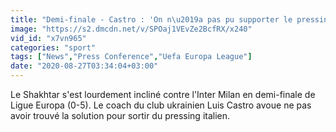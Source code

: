 ```yaml
---
title: "Demi-finale - Castro : 'On n\u2019a pas pu supporter le pressing de l'Inter'"
image: "https://s2.dmcdn.net/v/SPOaj1VEvZe2BcfRX/x240"
vid_id: "x7vn965"
categories: "sport"
tags: ["News","Press Conference","Uefa Europa League"]
date: "2020-08-27T03:34:04+03:00"
---
```

Le Shakhtar s'est lourdement incliné contre l'Inter Milan en demi-finale de Ligue Europa (0-5). Le coach du club ukrainien Luis Castro avoue ne pas avoir trouvé la solution pour sortir du pressing italien.

